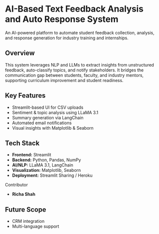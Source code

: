 # AI-Based Text Feedback Analysis and Auto Response System

An AI-powered platform to automate student feedback collection, analysis, and response generation for industry training and internships.

## Overview

This system leverages NLP and LLMs to extract insights from unstructured feedback, auto-classify topics, and notify stakeholders. It bridges the communication gap between students, faculty, and industry mentors, supporting curriculum improvement and student readiness.

## Key Features

- Streamlit-based UI for CSV uploads  
- Sentiment & topic analysis using LLaMA 3.1  
- Summary generation via LangChain  
- Automated email notifications  
- Visual insights with Matplotlib & Seaborn

## Tech Stack

- **Frontend:** Streamlit  
- **Backend:** Python, Pandas, NumPy  
- **AI/NLP:** LLaMA 3.1, LangChain  
- **Visualization:** Matplotlib, Seaborn  
- **Deployment:** Streamlit Sharing / Heroku

Contributor

- **Richa Shah**  

## Future Scope

- CRM integration  
- Multi-language support  
